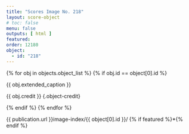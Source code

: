```yaml
---
title: "Scores Image No. 218"
layout: score-object
# toc: false
menu: false
outputs: [ html ]
featured: 
order: 12180
object:
  - id: "218"
---
```


{% for obj in objects.object_list %}
{% if obj.id == object[0].id %}

{{ obj.extended_caption }}

{{ obj.credit }} {.object-credit}

{% endif %}
{% endfor %}

<div class="object-credit object-url is-print-only">

{{ publication.url }}image-index/{{ object[0].id }}/ {% if featured %}*{% endif %}

</div>
